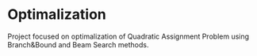 # Optimalization

Project focused on optimalization of Quadratic Assignment Problem using Branch&Bound and Beam Search methods.
